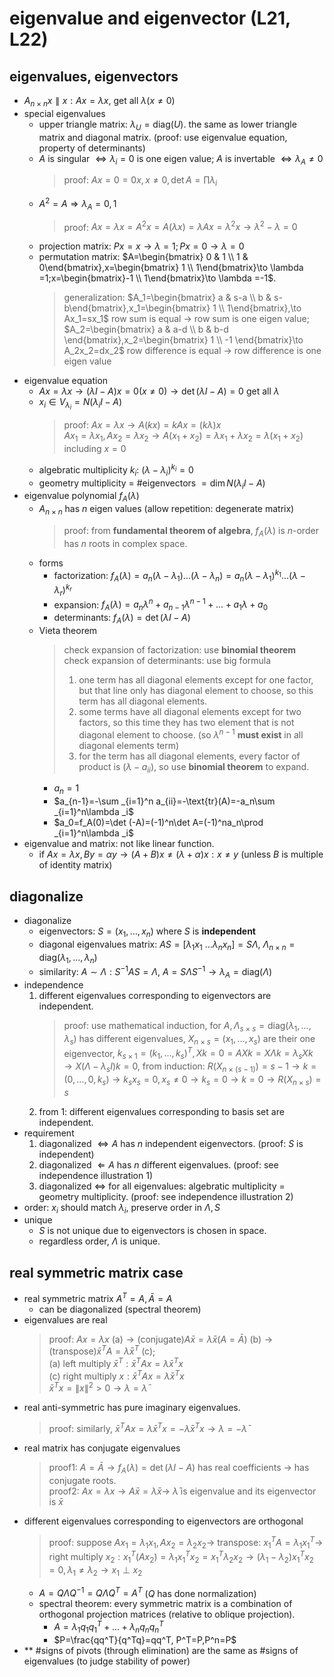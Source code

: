 # eigenvalue and eigenvector (L21, L22)

## eigenvalues, eigenvectors
- $A_{n\times n}x\parallel x:Ax=\lambda x$, get all $\lambda (x\ne 0)$
- special eigenvalues
    - upper triangle matrix: $\lambda _U=\text{diag}(U)$. the same as lower triangle matrix and diagonal matrix. (proof: use eigenvalue equation, property of determinants)
    - $A$ is singular $\Leftrightarrow \lambda _i=0$ is one eigen value; $A$ is invertable $\Leftrightarrow \lambda _A\ne 0$
        > proof: $Ax=0=0x,x\ne 0, \det A=\prod \lambda _i$
    - $A^2=A\Rightarrow \lambda _A=0,1$
        > proof: $Ax=\lambda x=A^2x=A(\lambda x)=\lambda Ax=\lambda ^2x\to \lambda ^2-\lambda =0$
    - projection matrix: $Px=x\to \lambda =1;Px=0\to \lambda =0$
    - permutation matrix: $A=\begin{bmatrix} 0 & 1 \\ 1 & 0\end{bmatrix},x=\begin{bmatrix} 1 \\ 1\end{bmatrix}\to \lambda =1;x=\begin{bmatrix}-1 \\ 1\end{bmatrix}\to \lambda =-1$.
        > generalization: $A_1=\begin{bmatrix} a & s-a \\ b & s-b\end{bmatrix},x_1=\begin{bmatrix} 1 \\ 1\end{bmatrix},\to Ax_1=sx_1$ row sum is equal $\to$ row sum is one eigen value;  
        > $A_2=\begin{bmatrix} a & a-d \\ b & b-d \end{bmatrix},x_2=\begin{bmatrix} 1 \\ -1 \end{bmatrix}\to A_2x_2=dx_2$ row difference is equal $\to$ row difference is one eigen value
- eigenvalue equation
    - $Ax=\lambda x\to (\lambda I-A)x=0(x\ne 0)\to \det (\lambda I-A)=0$ get all $\lambda$
    - $x_i\in V_{\lambda _i}=N(\lambda _iI-A)$
        > proof: $Ax=\lambda x\to A(kx)=kAx=(k\lambda )x$  
        > $Ax_1=\lambda x_1,Ax_2=\lambda x_2\to A(x_1+x_2)=\lambda x_1+\lambda x_2=\lambda (x_1+x_2)$ including $x=0$
    - algebratic multiplicity $k_i$: $(\lambda -\lambda _i)^{k_i}=0$
    - geometry multiplicity = #eigenvectors $=\dim N(\lambda _iI-A)$
- eigenvalue polynomial $f_A(\lambda )$
    - $A_{n\times n}$ has $n$ eigen values (allow repetition: degenerate matrix)
        > proof: from **fundamental theorem of algebra**, $f_A(\lambda)$ is $n$-order has $n$ roots in complex space.
    - forms
        - factorization: $f_A(\lambda )=a_n(\lambda -\lambda _1)\dots (\lambda -\lambda _n)=a_n(\lambda -\lambda _1)^{k_1}\dots (\lambda -\lambda _r)^{k_r}$
        - expansion: $f_A(\lambda )=a_n\lambda ^n+a_{n-1}\lambda ^{n-1}+\dots +a_1\lambda +a_0$
        - determinants: $f_A(\lambda )=\det (\lambda I-A)$
    - Vieta theorem
        > check expansion of factorization: use **binomial theorem**  
        > check expansion of determinants: use big formula
        > 1. one term has all diagonal elements except for one factor, but that line only has diagonal element to choose, so this term has all diagonal elements.
        > 2. some terms have all diagonal elements except for two factors, so this time they has two element that is not diagonal element to choose. (so $\lambda ^{n-1}$ **must exist** in all diagonal elements term)
        > 3. for the term has all diagonal elements, every factor of product is $(\lambda -a_{ii})$, so use **binomial theorem** to expand.
        - $a_n=1$
        - $a_{n-1}=-\sum _{i=1}^n a_{ii}=-\text{tr}(A)=-a_n\sum _{i=1}^n\lambda _i$
        - $a_0=f_A(0)=\det (-A)=(-1)^n\det A=(-1)^na_n\prod _{i=1}^n\lambda _i$
- eigenvalue and matrix: not like linear function.
    - if $Ax=\lambda x,By=\alpha y\to (A+B)x\ne (\lambda +\alpha)x:x\ne y$ (unless $B$ is multiple of identity matrix)

## diagonalize
- diagonalize
    - eigenvectors: $S=(x_1,\dots ,x_n)$ where $S$ is **independent**
    - diagonal eigenvalues matrix: $AS=[\lambda_1x_1\ \dots \lambda_nx_n]=S\Lambda$, $\Lambda _{n\times n}=\mathrm{diag}(\lambda _1,\dots ,\lambda _n)$
    - similarity: $A\sim \Lambda: S^{-1}AS=\Lambda$, $A=S\Lambda S^{-1}\to \lambda _A=\mathrm{diag}(\Lambda)$
- independence
    1. different eigenvalues corresponding to eigenvectors are independent.
        > proof: use mathematical induction, for $A, \Lambda _{s\times s}=\mathrm{diag}(\lambda _1,\dots ,\lambda _s)$ has different eigenvalues, $X_{n\times s}=(x_1,\dots ,x_s)$ are their one eigenvector, $k_{s\times 1}=(k_1,\dots ,k_s)^T, Xk=0=AXk=X\Lambda k=\lambda _sXk\to X(\Lambda -\lambda _sI)k=0$, from induction: $R(X_{n\times (s-1)})=s-1\to k=(0,\dots ,0,k_s)\to k_sx_s=0, x_s\ne 0\to k_s=0\to k=0\to R(X_{n\times s})=s$
    2. from 1: different eigenvalues corresponding to basis set are independent.
- requirement
    1. diagonalized $\Leftrightarrow A$ has $n$ independent eigenvectors. (proof: $S$ is independent)
    2. diagonalized $\Leftarrow A$ has $n$ different eigenvalues. (proof: see independence illustration 1)
    3. diagonalized $\Leftrightarrow$ for all eigenvalues: algebratic multiplicity = geometry multiplicity. (proof: see independence illustration 2)
- order: $x_i$ should match $\lambda _i$, preserve order in $\Lambda ,S$
- unique
    - $S$ is not unique due to eigenvectors is chosen in space.
    - regardless order, $\Lambda$ is unique.

## real symmetric matrix case
- real symmetric matrix $A^T=A,\bar{A}=A$
    - can be diagonalized (spectral theorem)
- eigenvalues are real
    > proof: $Ax=\lambda x\mathrm{\ (a)}\to \text{(conjugate)} A\bar{x}=\bar{\lambda}\bar{x}(A=\bar{A})\mathrm{\ (b)}\to \text{(transpose)} \bar{x}^TA=\bar{\lambda}\bar{x}^T\mathrm{\ (c)}$;  
    > (a) left multiply $\bar{x}^T:\bar{x}^TAx=\lambda\bar{x}^Tx$  
    > (c) right multiply $x:\bar{x}^TAx=\bar{\lambda}\bar{x}^Tx$  
    > $\bar{x}^Tx=\left \| x \right \|^2>0 \to \lambda=\bar{\lambda}$
- real anti-symmetric has pure imaginary eigenvalues.
    > proof: similarly, $\bar{x}^TAx=\lambda \bar{x}^Tx=-\bar{\lambda}\bar{x}^Tx\to \lambda =-\bar{\lambda}$
- real matrix has conjugate eigenvalues
    > proof1: $A=\bar{A}\to f_A(\lambda)=\det (\lambda I-A)$ has real coefficients $\to$ has conjugate roots.  
    > proof2: $Ax=\lambda x\to A\bar{x}=\bar{\lambda}\bar{x}\to$ $\bar{\lambda}$ is eigenvalue and its eigenvector is $\bar{x}$
- different eigenvalues corresponding to eigenvectors are orthogonal
    > proof: suppose $Ax_1=\lambda _1x_1,Ax_2=\lambda _2x_2\to$ transpose: $x_1^TA=\lambda _1x_1^T\to$ right multiply $x_2:x_1^T(Ax_2)=\lambda _1x_1^Tx_2=x_1^T\lambda _2x_2\to (\lambda _1-\lambda _2)x_1^Tx_2=0, \lambda _1\ne \lambda _2\to x_1\perp x_2$
    - $A=Q\Lambda Q^{-1}=Q\Lambda Q^T=A^T$ ($Q$ has done normalization)
    - spectral theorem: every symmetric matrix is a combination of orthogonal projection matrices (relative to oblique projection).
        - $A=\lambda _1q_1q_1^T+\dots +\lambda _nq_nq_n^T$
        - $P=\frac{qq^T}{q^Tq}=qq^T, P^T=P,P^n=P$
- ** #signs of pivots (through elimination) are the same as #signs of eigenvalues (to judge stability of power)
